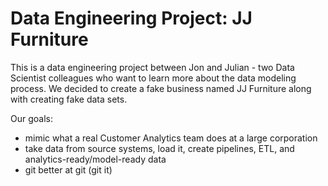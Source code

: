 # Data Engineering Project: JJ Furniture

This is a data engineering project between Jon and Julian - two Data Scientist colleagues who want to learn more about the data modeling process. 
We decided to create a fake business named JJ Furniture along with creating fake data sets. 

Our goals: 
- mimic what a real Customer Analytics team does at a large corporation  
- take data from source systems, load it, create pipelines, ETL, and analytics-ready/model-ready data
- git better at git (git it)
